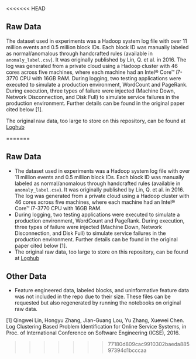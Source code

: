 <<<<<<< HEAD
## Raw Data
The dataset used in experiments was a Hadoop system log file with over 11 million events and 0.5 million block IDs. Each block ID was manually labeled as normal/anomalous through handcrafted rules (available in `anomaly_label.csv`). It was originally published by Lin, Q. et al. in 2016. The log was generated from a private cloud using a Hadoop cluster with 46 cores across five machines, where each machine had an Intel® Core™ i7-3770 CPU with 16GB RAM. During logging, two testing applications were executed to simulate a production environment, WordCount and PageRank. During execution, three types of failure were injected (Machine Down, Network Disconnection, and Disk Full) to simulate service failures in the production environment. Further details can be found in the original paper cited below [1].

The original raw data, too large to store on this repository, can be found at [Loghub](https://zenodo.org/record/3227177#.YJXMabVKguU)


=======
## Raw Data
- The dataset used in experiments was a Hadoop system log file with over 11 million events and 0.5 million block IDs. Each block ID was manually labeled as normal/anomalous through handcrafted rules (available in `anomaly_label.csv`). It was originally published by Lin, Q. et al. in 2016. The log was generated from a private cloud using a Hadoop cluster with 46 cores across five machines, where each machine had an Intel® Core™ i7-3770 CPU with 16GB RAM. 
- During logging, two testing applications were executed to simulate a production environment, WordCount and PageRank. During execution, three types of failure were injected (Machine Down, Network Disconnection, and Disk Full) to simulate service failures in the production environment. Further details can be found in the original paper cited below [1].
- The original raw data, too large to store on this repository, can be found at [Loghub](https://zenodo.org/record/3227177#.YJXMabVKguU)

## Other Data
- Feature engineered data, labeled blocks, and uninformative feature data was not included in the repo due to their size. These files can be requested but also regenerated by running the notebooks on original raw data.


[1] Qingwei Lin, Hongyu Zhang, Jian-Guang Lou, Yu Zhang, Xuewei Chen. Log Clustering Based Problem Identification for Online Service Systems, in Proc. of International Conference on Software Engineering (ICSE), 2016.
>>>>>>> 77180d809cac9910302baeda88597394d1bcccaa
